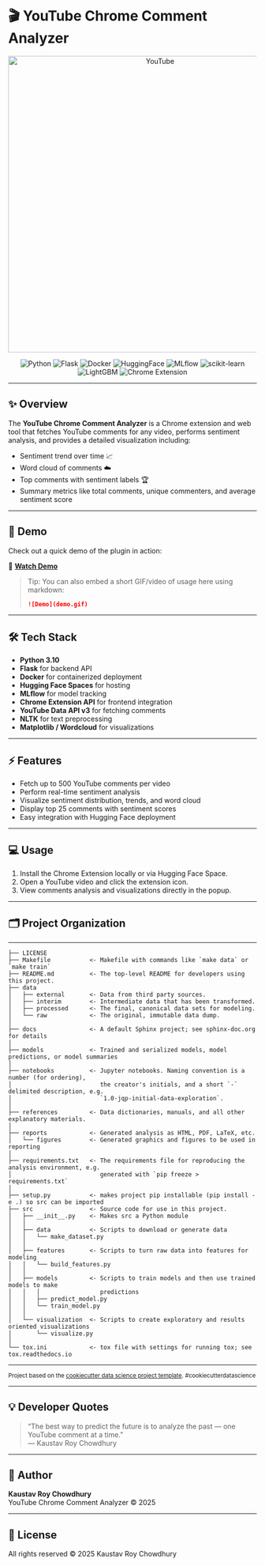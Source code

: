 # 🎬 YouTube Chrome Comment Analyzer

<p align="center">
  <img src="https://img.shields.io/badge/YouTube-FF0000?style=for-the-badge&logo=youtube&logoColor=white" alt="YouTube" width="600">
</p>

<p align="center">
  <img src="https://img.shields.io/badge/Python-3.10-blue?style=for-the-badge&logo=python&logoColor=white" alt="Python">
  <img src="https://img.shields.io/badge/Flask-2.3.3-orange?style=for-the-badge&logo=flask&logoColor=white" alt="Flask">
  <img src="https://img.shields.io/badge/Docker-latest-blue?style=for-the-badge&logo=docker&logoColor=white" alt="Docker">
  <img src="https://img.shields.io/badge/HuggingFace-Spaces-yellow?style=for-the-badge&logo=huggingface&logoColor=black" alt="HuggingFace">
  <img src="https://img.shields.io/badge/MLflow-2.22.0-lightgrey?style=for-the-badge&logo=mlflow&logoColor=black" alt="MLflow">
  <img src="https://img.shields.io/badge/scikit--learn-latest-orange?style=for-the-badge&logo=scikit-learn&logoColor=white" alt="scikit-learn">
  <img src="https://img.shields.io/badge/LightGBM-latest-blue?style=for-the-badge&logo=lightgbm&logoColor=white" alt="LightGBM">
  <img src="https://img.shields.io/badge/Chrome_Extension-yes-red?style=for-the-badge&logo=google-chrome&logoColor=white" alt="Chrome Extension">
</p>


---

## ✨ Overview
The **YouTube Chrome Comment Analyzer** is a Chrome extension and web tool that fetches YouTube comments for any video, performs sentiment analysis, and provides a detailed visualization including:

- Sentiment trend over time 📈
- Word cloud of comments ☁️
- Top comments with sentiment labels 🏆
- Summary metrics like total comments, unique commenters, and average sentiment score

---

## 🚀 Demo
Check out a quick demo of the plugin in action:  

🎥 **[Watch Demo](https://huggingface.co/spaces/dystopiareloaded7/youtube-chrome-plugin)**  

> Tip: You can also embed a short GIF/video of usage here using markdown:
>
> ```markdown
> ![Demo](demo.gif)
> ```

---

## 🛠 Tech Stack
- **Python 3.10**
- **Flask** for backend API
- **Docker** for containerized deployment
- **Hugging Face Spaces** for hosting
- **MLflow** for model tracking
- **Chrome Extension API** for frontend integration
- **YouTube Data API v3** for fetching comments
- **NLTK** for text preprocessing
- **Matplotlib / Wordcloud** for visualizations

---

## ⚡ Features
- Fetch up to 500 YouTube comments per video
- Perform real-time sentiment analysis
- Visualize sentiment distribution, trends, and word cloud
- Display top 25 comments with sentiment scores
- Easy integration with Hugging Face deployment

---

## 💻 Usage
1. Install the Chrome Extension locally or via Hugging Face Space.
2. Open a YouTube video and click the extension icon.
3. View comments analysis and visualizations directly in the popup.

---

## 🗂 Project Organization
------------

    ├── LICENSE
    ├── Makefile           <- Makefile with commands like `make data` or `make train`
    ├── README.md          <- The top-level README for developers using this project.
    ├── data
    │   ├── external       <- Data from third party sources.
    │   ├── interim        <- Intermediate data that has been transformed.
    │   ├── processed      <- The final, canonical data sets for modeling.
    │   └── raw            <- The original, immutable data dump.
    │
    ├── docs               <- A default Sphinx project; see sphinx-doc.org for details
    │
    ├── models             <- Trained and serialized models, model predictions, or model summaries
    │
    ├── notebooks          <- Jupyter notebooks. Naming convention is a number (for ordering),
    │                         the creator's initials, and a short `-` delimited description, e.g.
    │                         `1.0-jqp-initial-data-exploration`.
    │
    ├── references         <- Data dictionaries, manuals, and all other explanatory materials.
    │
    ├── reports            <- Generated analysis as HTML, PDF, LaTeX, etc.
    │   └── figures        <- Generated graphics and figures to be used in reporting
    │
    ├── requirements.txt   <- The requirements file for reproducing the analysis environment, e.g.
    │                         generated with `pip freeze > requirements.txt`
    │
    ├── setup.py           <- makes project pip installable (pip install -e .) so src can be imported
    ├── src                <- Source code for use in this project.
    │   ├── __init__.py    <- Makes src a Python module
    │   │
    │   ├── data           <- Scripts to download or generate data
    │   │   └── make_dataset.py
    │   │
    │   ├── features       <- Scripts to turn raw data into features for modeling
    │   │   └── build_features.py
    │   │
    │   ├── models         <- Scripts to train models and then use trained models to make
    │   │   │                 predictions
    │   │   ├── predict_model.py
    │   │   └── train_model.py
    │   │
    │   └── visualization  <- Scripts to create exploratory and results oriented visualizations
    │       └── visualize.py
    │
    └── tox.ini            <- tox file with settings for running tox; see tox.readthedocs.io


--------

<p><small>Project based on the <a target="_blank" href="https://drivendata.github.io/cookiecutter-data-science/">cookiecutter data science project template</a>. #cookiecutterdatascience</small></p>

---

## 💡 Developer Quotes
> “The best way to predict the future is to analyze the past — one YouTube comment at a time.”  
> — Kaustav Roy Chowdhury

---

## 📄 Author
**Kaustav Roy Chowdhury**  
YouTube Chrome Comment Analyzer © 2025

---

## 📜 License
All rights reserved © 2025 Kaustav Roy Chowdhury
